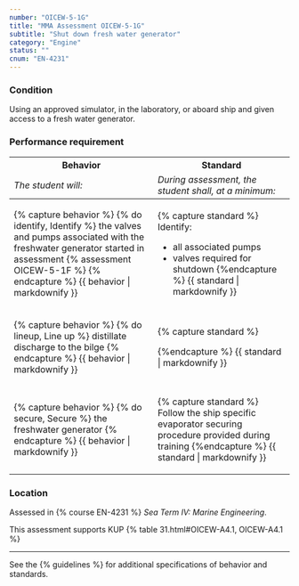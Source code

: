```yaml
---
number: "OICEW-5-1G"
title: "MMA Assessment OICEW-5-1G"
subtitle: "Shut down fresh water generator"
category: "Engine"
status: ""
cnum: "EN-4231"
---
```

### Condition

Using an approved simulator, in the laboratory, or aboard ship and given access to a fresh water generator.

### Performance requirement 

<table width='100%' class='Guidelines'>
 <thead>
 <tr>
     <th class='thirty'>Behavior</th>
     <th class='seventy'>Standard</th>
 </tr>
 <tr>
     <td><em>The student will:</em></td>
     <td><em>During assessment, the student shall, at a minimum:</em></td>
 </tr>
 </thead>
 <tbody>
 

<tr><td>

{% capture behavior %}
{% do identify, Identify %} the valves and pumps associated with the freshwater generator started in assessment {% assessment OICEW-5-1F %}
{% endcapture %}
{{ behavior | markdownify }}

</td><td>

{% capture standard %}
Identify:

  * all associated pumps
  * valves required for shutdown
{%endcapture %}
{{ standard | markdownify }}

</td></tr>



<tr><td>

{% capture behavior %}
{% do lineup, Line up %} distillate discharge to the bilge
{% endcapture %}
{{ behavior | markdownify }}

</td><td>

{% capture standard %}

{%endcapture %}
{{ standard | markdownify }}

</td></tr>



<tr><td>

{% capture behavior %}
{% do secure, Secure %} the freshwater generator
{% endcapture %}
{{ behavior | markdownify }}

</td><td>

{% capture standard %}
Follow the ship specific evaporator securing procedure provided during training
{%endcapture %}
{{ standard | markdownify }}

</td></tr>



 </tbody>
 </table>

### Location

Assessed in  {% course  EN-4231 %}  *Sea Term IV: Marine Engineering*.

This assessment supports KUP {% table 31.html#OICEW-A4.1, OICEW-A4.1 %}

***



See the {% guidelines %} for additional specifications of behavior and standards.